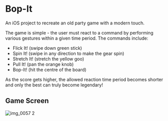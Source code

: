 # Bop-It
An iOS project to recreate an old party game with a modern touch.

The game is simple - the user must react to a command by performing various gestures within a given time period. 
The commands include:
  - Flick It! (swipe down green stick)
  - Spin It! (swipe in any direction to make the gear spin)
  - Stretch It! (stretch the yellow goo)
  - Pull It! (pan the orange knob)
  - Bop-It! (hit the centre of the board)

As the score gets higher, the allowed reaction time period becomes shorter and only the best can truly become legendary!

## Game Screen
![img_0057 2](https://cloud.githubusercontent.com/assets/10223630/13731968/bf879646-e94c-11e5-9535-0c7d2bc4f4c8.PNG)
